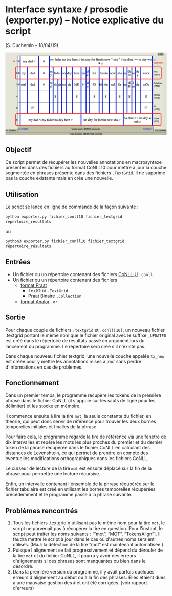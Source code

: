 # Interface syntaxe / prosodie (exporter.py) – Notice explicative du script

(S. Duchemin – 18/04/19)

![Example d'un fichier Praat TextGrid augmenté](https://github.com/vieenrose/conll2praat/blob/master/sample.png)

## Objectif

Ce script permet de récupérer les nouvelles annotations en macrosyntaxe présentes dans des
fichiers au format CoNLL10 pour mettre à jour la couche segmentée en phrases présente dans des
fichiers `.TextGrid`. Il ne supprime pas la couche existante mais en crée une nouvelle.

## Utilisation

Le script se lance en ligne de commande de la façon suivante :

```
python exporter.py fichier_conll10 fichier_textgrid répertoire_résultats
```
ou
```
python3 exporter.py fichier_conll10 fichier_textgrid répertoire_résultats
```

## Entrées

- Un fichier ou un répertoire contenant des fichiers [CoNLL-U](http://universaldependencies.org/format.html) `.conll`
- Un fichier ou un répertoire contenant des fichiers 
    - [format Praat](http://www.fon.hum.uva.nl/praat/manual/TextGrid_file_formats.html) 
        - TextGrid `.TextGrid`
        - Praat Binaire `.Collection`
    - [format Analor](http://www.lattice.cnrs.fr/Analor) `.or`

## Sortie

Pour chaque couple de fichiers `.textgrid` et `.conll[10]`, un nouveau fichier .textgrid portant le même
nom que le fichier original avec le suffixe `_UPDATED` est créé dans le répertoire de résultats passé en
argument lors du lancement du programme. Le répertoire sera crée s'il n'existe pas.

Dans chaque nouveau fichier textgrid, une nouvelle couche appelée `tx_new` est créée pour y
mettre les annotations mises à jour sans perdre d'informations en cas de problèmes.

## Fonctionnement

Dans un premier temps, le programme récupère les tokens de la première phrase dans le fichier
CoNLL (il s'appuie sur les sauts de ligne pour les délimiter) et les stocke en mémoire.

Il commence ensuite à lire la tire `mot`, la seule constante du fichier, en théorie, qui peut donc
servir de référence pour trouver les deux bornes temporelles initiales et finalles de la phrase.

Pour faire cela, le programme regarde la tire de référence via une fenêtre de dix intervalles et
repère les mots les plus proches du premier et du dernier token de la phrase récupérée dans le fichier
CoNLL en calculant des distances de Levenshtein, ce qui permet de prendre en compte des
éventuelles modifications orthographiques dans les fichiers CoNLL.

Le curseur de lecture de la tire `mot` est ensuite déplacé sur la fin de la phrase pour permettre une
lecture récursive.

Enfin, un intervalle contenant l'ensemble de la phrase récupérée sur le fichier tabulaire est créé en
utilisant les bornes temporelles récupérées précédemment et le programme passe à la phrase
suivante.


## Problèmes rencontrés

1. Tous les fichiers .textgrid n'utilisant pas le même nom pour la tire `mot`, le script ne parvenait
    pas à récupérer la tire en question. Pour l'instant, le script peut traiter les noms suivants :
    [“mot”, “MOT”, “TokensAlign”]. Il faudra mettre le script à jour dans le cas où d'autres noms
    seraient utilisés. (MàJ: la détection de la tire “mot“ est maintenant automatisée.)
2. Puisque l'alignement se fait progressivement et dépend du dérouler de la tire `mot` et du
    fichier CoNLL, il pourra y avoir des erreurs d'alignements si des phrases sont manquantes ou
    bien dans le désordre.
3. Dans la première version du programme, il y avait parfois quelques erreurs d'alignement au
    début ou à la fin des phrases. Elles étaient dues à une mauvaise gestion des `#` et ont été
    corrigées. (voir rapport d'erreurs)


